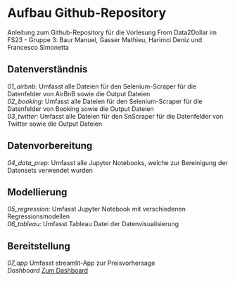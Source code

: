 # Aufbau Github-Repository
Anleitung zum Github-Repository für die Vorlesung From Data2Dollar im FS23 - Gruppe 3: Baur Manuel, Gasser Mathieu, Harimci Deniz und Francesco Simonetta

## Datenverständnis
*01_airbnb:*     Umfasst alle Dateien für den Selenium-Scraper für die Datenfelder von AirBnB sowie die Output Dateien \
*02_booking:*    Umfasst alle Dateien für den Selenium-Scraper für die Datenfelder von Booking sowie die Output Dateien \
*03_twitter:*    Umfasst alle Dateien für den SnScraper für die Datenfelder von Twitter sowie die Output Dateien 
## Datenvorbereitung
*04_data_prep:*   Umfasst alle Jupyter Notebooks, welche zur Bereinigung der Datensets verwendet wurden
## Modellierung
*05_regression:*  Umfasst Jupyter Notebook mit verschiedenen Regressionsmodellen \
*06_tableau:*     Umfasst Tableau Datei der Datenvisualisierung
## Bereitstellung
*07_app*          Umfasst streamlit-App zur Preisvorhersage \
*Dashboard*       [Zum Dashboard](https://public.tableau.com/app/profile/francesco.simonetta/viz/AnalyticsDashboard-InfluenceonthePricing/Dashboard4?publish=yes)

